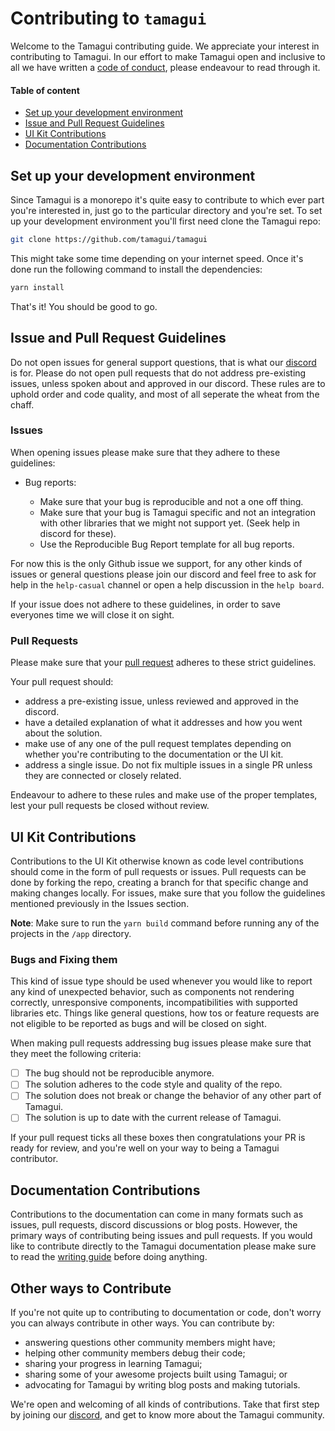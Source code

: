 # Contributing to `tamagui`

Welcome to the Tamagui contributing guide. We appreciate your interest in contributing to Tamagui. In our effort to make Tamagui open and inclusive to all we have written a [code of conduct](#TODO), please endeavour to read through it.

#### Table of content

- [Set up your development environment](#set-up-your-development-environment)
- [Issue and Pull Request Guidelines](#issue-and-pull-request-guidelines)
- [UI Kit Contributions](#ui-kit-contributions)
- [Documentation Contributions](#documentation-contributions)

## Set up your development environment

Since Tamagui is a monorepo it's quite easy to contribute to which ever part you're interested in, just go to the particular directory and you're set. To set up your development environment you'll first need clone the Tamagui repo:

```bash
git clone https://github.com/tamagui/tamagui
```

This might take some time depending on your internet speed. Once it's done run the following command to install the dependencies:

```bash
yarn install
```

That's it! You should be good to go.

## Issue and Pull Request Guidelines

Do not open issues for general support questions, that is what our [discord](https://discord.gg/vhEKmdCZw6) is for. Please do not open pull requests that do not address pre-existing issues, unless spoken about and approved in our discord. These rules are to uphold order and code quality, and most of all seperate the wheat from the chaff.

### Issues

When opening issues please make sure that they adhere to these guidelines:

- Bug reports:

  - Make sure that your bug is reproducible and not a one off thing.
  - Make sure that your bug is Tamagui specific and not an integration with other libraries that we might not support yet. (Seek help in discord for these).
  - Use the Reproducible Bug Report template for all bug reports.

For now this is the only Github issue we support, for any other kinds of issues or general questions please join our discord and feel free to ask for help in the `help-casual` channel or open a help discussion in the `help board`.

If your issue does not adhere to these guidelines, in order to save everyones time we will close it on sight.

### Pull Requests

Please make sure that your [pull request](https://docs.github.com/en/pull-requests/collaborating-with-pull-requests/proposing-changes-to-your-work-with-pull-requests/about-pull-requests) adheres to these strict guidelines.

Your pull request should:

- address a pre-existing issue, unless reviewed and approved in the discord.
- have a detailed explanation of what it addresses and how you went about the solution.
- make use of any one of the pull request templates depending on whether you're contributing to the documentation or the UI kit.
- address a single issue. Do not fix multiple issues in a single PR unless they are connected or closely related.

Endeavour to adhere to these rules and make use of the proper templates, lest your pull requests be closed without review.

## UI Kit Contributions

Contributions to the UI Kit otherwise known as code level contributions should come in the form of pull requests or issues. Pull requests can be done by forking the repo, creating a branch for that specific change and making changes locally. For issues, make sure that you follow the guidelines mentioned previously in the Issues section.

**Note**: Make sure to run the `yarn build` command before running any of the projects in the `/app` directory.

### Bugs and Fixing them

This kind of issue type should be used whenever you would like to report any kind of unexpected behavior, such as components not rendering correctly, unresponsive components, incompatibilities with supported libraries etc. Things like general questions, how tos or feature requests are not eligible to be reported as bugs and will be closed on sight.

When making pull requests addressing bug issues please make sure that they meet the following criteria:

- [ ] The bug should not be reproducible anymore.
- [ ] The solution adheres to the code style and quality of the repo.
- [ ] The solution does not break or change the behavior of any other part of Tamagui.
- [ ] The solution is up to date with the current release of Tamagui.

If your pull request ticks all these boxes then congratulations your PR is ready for review, and you're well on your way to being a Tamagui contributor.

## Documentation Contributions

Contributions to the documentation can come in many formats such as issues, pull requests, discord discussions or blog posts. However, the primary ways of contributing being issues and pull requests. If you would like to contribute directly to the Tamagui documentation please make sure to read the [writing guide](#TODO) before doing anything.

## Other ways to Contribute

If you're not quite up to contributing to documentation or code, don't worry you can always contribute in other ways. You can contribute by: 

- answering questions other community members might have;
- helping other community members debug their code; 
- sharing your progress in learning Tamagui;
- sharing some of your awesome projects built using Tamagui; or
- advocating for Tamagui by writing blog posts and making tutorials.

We're open and welcoming of all kinds of contributions. Take that first step by joining our [discord](https://discord.gg/vhEKmdCZw6), and get to know more about the Tamagui community.